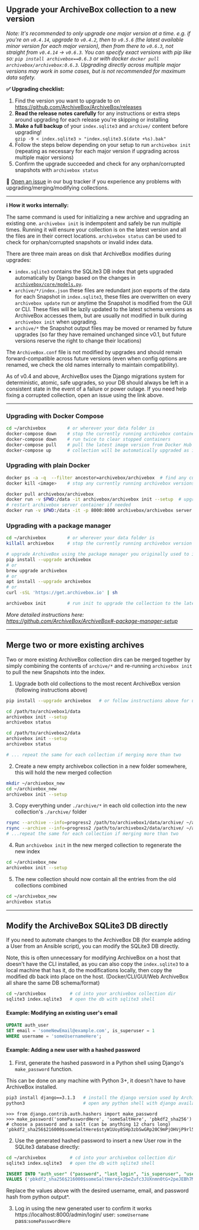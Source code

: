 ## Upgrade your ArchiveBox collection to a new version


*Note: It's recommended to only upgrade one major version at a time. e.g. if you're on `v0.4.14`, upgrade to `v0.4.2`, then to `v0.5.6` (the latest available minor version for each major version), then from there to `v0.6.3`, not straight from `v0.4.14` -> `v0.6.3`.
You can specify exact versions with pip like so: `pip install archivebox==0.6.3` or with docker `docker pull archivebox/archivebox:0.6.3`. Upgrading directly across multiple major versions may work in some cases, but is not recommended for maximum data safety.*

**✅ Upgrading checklist:**

1. Find the version you want to upgrade to on https://github.com/ArchiveBox/ArchiveBox/releases
2. **Read the release notes carefully** for any instructions or extra steps around upgrading for each release you're skipping or installing
3. **Make a full backup** of your `index.sqlite3` and `archive/` content before upgrading!  
`gzip -9 < index.sqlite3 > "index.sqlite3.$(date +%s).bak"`
4. Follow the steps below depending on your setup to run `archivebox init` (repeating as necessary for each major version if upgrading across multiple major versions)
5. Confirm the upgrade succeeded and check for any orphan/corrupted snapshots with `archivebox status`

💬 [Open an issue](https://github.com/ArchiveBox/ArchiveBox/issues/new/choose) in our bug tracker if you experience any problems with upgrading/merging/modifying collections.

---

**ℹ️ How it works internally:**

The same command is used for initializing a new archive and upgrading an existing one. `archivebox init` is indempotent and safely be run multiple times. Running it will ensure your collection is on the latest version and all the files are in their correct locations. `archivebox status` can be used to check for orphan/corrupted snapshots or invalid index data.

There are three main areas on disk that ArchiveBox modifies during upgrades:
- `index.sqlite3` contains the SQLite3 DB index that gets upgraded automatically by Django based on the changes in [`archivebox/core/models.py`](https://github.com/ArchiveBox/ArchiveBox/blob/dev/archivebox/core/models.py).
- `archive/*/index.json` these files are redundant json exports of the data for each Snapshot in `index.sqlite3`, these files are overwritten on every `archivebox update` run or anytime the Snapshot is modified from the GUI or CLI. These files will be lazily updated to the latest schema versions as ArchiveBox accesses them, but are usually not modified in bulk during `archivebox init` when upgrading.
- `archive/*` the Snapshot output files may be moved or renamed by future upgrades (so far they have remained unchanged since v0.1, but future versions reserve the right to change their locations)

The `ArchiveBox.conf` file is not modified by upgrades and should remain forward-compatible across future versions (even when config options are renamed, we check the old names internally to maintain compatibility).

As of v0.4 and above, ArchiveBox uses the Django migrations system for deterministic, atomic, safe upgrades, so your DB should always be left in a consistent state in the event of a failure or power outage. If you need help fixing a corrupted collection, open an issue using the link above.

---

### Upgrading with Docker Compose

```bash
cd ~/archivebox        # or wherever your data folder is
docker-compose down    # stop the currently running archivebox containers
docker-compose down    # run twice to clear stopped containers
docker-compose pull    # pull the latest image version from Docker Hub
docker-compose up      # collection will be automatically upgraded as it starts
```

### Upgrading with plain Docker

```bash
docker ps -a -q  --filter ancestor=archivebox/archivebox  # find any currently running archivebox containers
docker kill <image>    # stop any currently running archivebox versions

docker pull archivebox/archivebox
docker run -v $PWD:/data -it archivebox/archivebox init --setup  # upgrade the collection to the latest version
# restart archivebox server container if needed
docker run -v $PWD:/data -it -p 8000:8000 archivebox/archivebox server
```

### Upgrading with a package manager

```bash
cd ~/archivebox        # or wherever your data folder is
killall archivebox     # stop the currently running archivebox version

# upgrade ArchiveBox using the package manager you originally used to install it
pip install --upgrade archivebox
# or
brew upgrade archivebox
# or
apt install --upgrade archivebox
# or
curl -sSL 'https://get.archivebox.io' | sh

archivebox init        # run init to upgrade the collection to the latest version
```
*More detailed instructions here: https://github.com/ArchiveBox/ArchiveBox#-package-manager-setup*

---

## Merge two or more existing archives

Two or more existing ArchiveBox collection dirs can be merged together by simply combining the contents of `archive/*` and re-running `archivebox init` to pull the new Snapshots into the index.

1. Upgrade both old collections to the most recent ArchiveBox version (following instructions above)
  ```bash
  pip install --upgrade archivebox   # or follow instructions above for upgrading w/ Docker

  cd /path/to/archivebox1/data
  archivebox init --setup
  archivebox status

  cd /path/to/archivebox2/data
  archivebox init --setup
  archivebox status

  # ... repeat the same for each collection if merging more than two
  ```

2. Create a new empty archivebox collection in a new folder somewhere, this will hold the new merged collection
  ```bash
  mkdir ~/archivebox_new
  cd ~/archivebox_new
  archivebox init --setup
  ```

3. Copy everything under `./archive/*` in each old collection into the new collection's `./archive/` folder
  ```bash
  rsync --archive --info=progress2 /path/to/archivebox1/data/archive/ ~/archivebox_new/archive
  rsync --archive --info=progress2 /path/to/archivebox2/data/archive/ ~/archivebox_new/archive
  # ...repeat the same for each collection if merging more than two
  ```

4. Run `archivebox init` in the new merged collection to regenerate the new index
  ```bash
  cd ~/archivebox_new
  archivebox init --setup
  ```

5. The new collection should now contain all the entries from the old collections combined
  ```bash
  cd ~/archivebox_new
  archivebox status
  ```

---

## Modify the ArchiveBox SQLite3 DB directly

If you need to automate changes to the ArchiveBox DB (for example adding a User from an Ansible script), you can modify the SQLite3 DB directly.

Note, this is often unnecessary for modifying ArchiveBox on a host that doesn't have the CLI installed, as you can also copy the `index.sqlite3` to a local machine that has it, do the modifications locally, then copy the modified db back into place on the host. (Docker/CLI/GUI/Web ArchiveBox all share the same DB schema/format)

```bash
cd ~/archivebox         # cd into your archivebox collection dir
sqlite3 index.sqlite3   # open the db with sqlite3 shell
```

#### Example: Modifying an existing user's email

```sql
UPDATE auth_user
SET email = 'someNewEmail@example.com', is_superuser = 1
WHERE username = 'someUsernameHere';
```

#### Example: Adding a new user with a hashed password

1. First, generate the hashed password in a Python shell using Django's `make_password` function.

This can be done on any machine with Python 3+, it doesn't have to have ArchiveBox installed.
  ```bash
pip3 install django==3.1.3   # install the django version used by ArchiveBox
python3                      # open any python shell with django available, doesn't have to be the archivebox shell
```
```python3
>>> from django.contrib.auth.hashers import make_password
>>> make_password('somePasswordHere', 'someSaltHere', 'pbkdf2_sha256')         # choose a password and a salt (can be anything 12 chars long)
'pbkdf2_sha256$216000$someSaltHere$styW1Uoy8SHp3zbSwGRp20C9mPjOHVjP9rl5a8/UOVE='
```
2. Use the generated hashed password to insert a new User row in the SQLite3 database directly:
  ```bash
cd ~/archivebox         # cd into your archivebox collection dir
sqlite3 index.sqlite3   # open the db with sqlite3 shell
```
```sql
INSERT INTO "auth_user" ("password", "last_login", "is_superuser", "username", "first_name", "last_name", "email", "is_staff", "is_active", "date_joined")
VALUES ('pbkdf2_sha256$216000$someSaltHere$+2beZufc3JUXnmn0tG+2peJEBh7MjxPYmT3YfIFzEl0=', NULL, 0, 'someUsername', '', '', 'someEmail@example.com', 0, 1, '2022-03-22 23:34:02.333042')
```
  Replace the values above with the desired username, email, and password hash from python output^.

3. Log in using the new generated user to confirm it works
    https://localhost:8000/admin/login/ user: `someUsername` pass:`somePasswordHere`